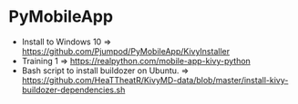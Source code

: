 # PyMobileApp

* Install to Windows 10 => https://github.com/Pjumpod/PyMobileApp/KivyInstaller
* Training 1 => https://realpython.com/mobile-app-kivy-python
* Bash script to install buildozer on Ubuntu. => https://github.com/HeaTTheatR/KivyMD-data/blob/master/install-kivy-buildozer-dependencies.sh
